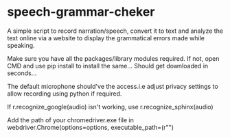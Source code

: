 # speech-grammar-cheker
A simple script to record narration/speech, convert it to text and analyze the text online via a website to display the grammatical errors made while speaking.

Make sure you have all the packages/library modules required. If not, open CMD and use pip install <name> to install the same... Should get downloaded in seconds... 

The default microphone should've the access.i.e adjust privacy settings to allow recording using python if required. 

If r.recognize_google(audio) isn't working, use r.recognize_sphinx(audio) 

Add the path of your chromedriver.exe file in webdriver.Chrome(options=options, executable_path=(r"<insert path here>")
